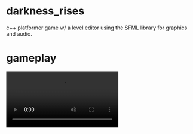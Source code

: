 # darkness_rises
c++ platformer game w/ a level editor using the SFML library for graphics and audio. 

# gameplay
![](gameplay/1_fixed.mp4)

